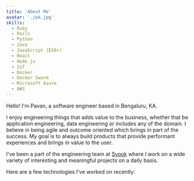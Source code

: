 ```yaml
---
title: 'About Me'
avatar: './pk.jpg'
skills:
  - Ruby
  - Rails
  - Python
  - Java
  - JavaScript (ES6+)
  - React
  - Node.js
  - IoT
  - Docker
  - Docker Swarm
  - Microsoft Azure
  - AWS
---
```


Hello! I'm Pavan, a software engineer based in Bengaluru, KA.

I enjoy engineering things that adds value to the business, whether that be application engineering, data engineering or includes any of the domain. I believe in being agile and outcome oriented which brings in part of the success. My goal is to always build products that provide performant experiences and brings in value to the user.

I've been a part of the engineering team at [Syook](https://www.syook.com/) where I work on a wide variety of interesting and meaningful projects on a daily basis.

Here are a few technologies I've worked on recently:
